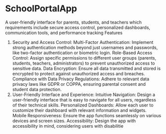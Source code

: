 # SchoolPortalApp
A user-friendly interface for parents, students, and teachers which requirements include secure access control, personalized dashboards, communication tools, and performance tracking
Features
1. Security and Access Control:
Multi-Factor Authentication:
Implement strong authentication methods beyond just usernames and passwords, like two-factor authentication or biometric login.
Role-Based Access Control:
Assign specific permissions to different user groups (parents, students, teachers, administrators) to prevent unauthorized access to sensitive data.
Data Encryption:
Ensure all data transmitted and stored is encrypted to protect against unauthorized access and breaches.
Compliance with Data Privacy Regulations:
Adhere to relevant data privacy laws like GDPR or COPPA, ensuring parental consent and student data protection. 
2. User-Friendly Interface and Experience:
Intuitive Navigation:
Design a user-friendly interface that is easy to navigate for all users, regardless of their technical skills.
Personalized Dashboards:
Allow each user to customize their dashboard with relevant information and widgets.
Mobile Responsiveness:
Ensure the app functions seamlessly on various devices and screen sizes.
Accessibility:
Design the app with accessibility in mind, considering users with disabilitie
